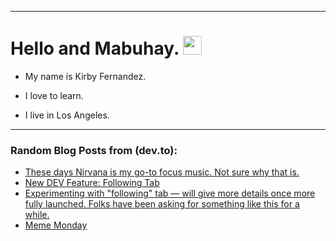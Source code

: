 
<img src="https://komarev.com/ghpvc/?username=kirbygit&style=flat-square&color=blue" alt=""/>

---
<h1>
  Hello and Mabuhay.
  <img src="https://media.giphy.com/media/hvRJCLFzcasrR4ia7z/giphy.gif" width="30px"/>
</h1>

- My name is Kirby Fernandez.

- I love to learn.

- I live in Los Angeles.

---

### Random Blog Posts from (dev.to):
<!-- BLOG-POST-LIST:START -->
- [These days Nirvana is my go-to focus music. Not sure why that is.](https://dev.to/ben/these-days-nirvana-is-my-go-to-focus-music-not-sure-why-that-is-4epo)
- [New DEV Feature: Following Tab](https://dev.to/devteam/new-dev-feature-following-tab-5fae)
- [Experimenting with &quot;following&quot; tab — will give more details once more fully launched. Folks have been asking for something like this for a while.](https://dev.to/ben/experimenting-with-following-tab-will-give-more-details-once-more-fully-launched-folks-have-4noo)
- [Meme Monday](https://dev.to/ben/meme-monday-3ok)
<!-- BLOG-POST-LIST:END -->
